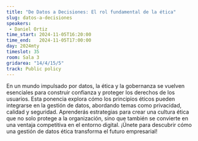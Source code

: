 ```yaml
---
title: "De Datos a Decisiones: El rol fundamental de la ética"
slug: datos-a-decisiones
speakers:
 - Daniel Ortiz
time_start: 2024-11-05T16:20:00
time_end:   2024-11-05T17:00:00
day: 2024mty
timeslot: 35
room: Sala 3
gridarea: "14/4/15/5"
track: Public policy
---
```


En un mundo impulsado por datos, la ética y la gobernanza se vuelven esenciales para construir confianza y proteger los derechos de los usuarios. Esta ponencia explora cómo los principios éticos pueden integrarse en la gestión de datos, abordando temas como privacidad, calidad y seguridad. Aprenderás estrategias para crear una cultura ética que no solo protege a la organización, sino que también se convierte en una ventaja competitiva en el entorno digital. ¡Únete para descubrir cómo una gestión de datos ética transforma el futuro empresarial!

